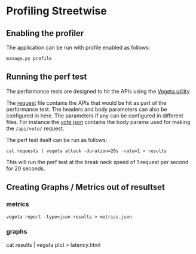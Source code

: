 # Profiling Streetwise

## Enabling the profiler
The application can be run with profile enabled as follows:
```shell
manage.py profile
```

## Running the perf test
The performance tests are designed to hit the APIs using the [Vegeta utility](https://github.com/tsenart/vegeta)

The [request](./request) file contains the APIs that would be hit as part of the performance test. The headers and body parameters can also be configured in here. The parameters if any can be configured in different files. For instance the [vote.json](./vote.json) contains the body params used for making the `/api/vote/` request.

The perf test itself can be run as follows:
```
cat requests | vegeta attack -duration=20s -rate=1 > results
```
This will run the perf test at the break neck speed of 1 request per second for 20 seconds.

## Creating Graphs / Metrics out of resultset
### metrics
```
vegeta report -type=json results > metrics.json
```
### graphs
cat results | vegeta plot > latency.html
```
